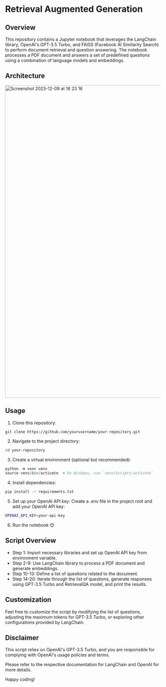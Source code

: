 # Retrieval Augmented Generation

## Overview
This repository contains a Jupyter notebook that leverages the LangChain library, OpenAI's GPT-3.5 Turbo, and FAISS (Facebook AI Similarity Search) to perform document retrieval and question answering. The notebook processes a PDF document and answers a set of predefined questions using a combination of language models and embeddings.

## Architecture

<img width="1009" alt="Screenshot 2023-12-09 at 16 23 16" src="https://github.com/anayanapalli/RAG/assets/70435675/ec6e395b-702d-40ce-95c0-0ed7547effff">


## Usage

1. Clone this repository:

```
git clone https://github.com/yourusername/your-repository.git
```

2. Navigate to the project directory:

```bash
cd your-repository
```

3. Create a virtual environment (optional but recommended):

```python
python -m venv venv
source venv/bin/activate  # On Windows, use `venv\Scripts\activate`
```
4. Install dependencies:

```bash
pip install -r requirements.txt
```

5. Set up your OpenAI API key:
Create a .env file in the project root and add your OpenAI API key:

```bash
OPENAI_API_KEY=your-api-key
```

6. Run the notebook 😊


## Script Overview
- Step 1: Import necessary libraries and set up OpenAI API key from environment variable.
- Step 2-9: Use LangChain library to process a PDF document and generate embeddings.
- Step 10-13: Define a list of questions related to the document.
- Step 14-20: Iterate through the list of questions, generate responses using GPT-3.5 Turbo and RetrievalQA model, and print the results.

## Customization
Feel free to customize the script by modifying the list of questions, adjusting the maximum tokens for GPT-3.5 Turbo, or exploring other configurations provided by LangChain.

## Disclaimer
This script relies on OpenAI's GPT-3.5 Turbo, and you are responsible for complying with OpenAI's usage policies and terms.

Please refer to the respective documentation for LangChain and OpenAI for more details.

Happy coding!





